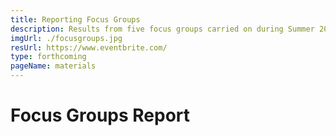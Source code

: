 ```yaml
---
title: Reporting Focus Groups
description: Results from five focus groups carried on during Summer 2021
imgUrl: ./focusgroups.jpg
resUrl: https://www.eventbrite.com/
type: forthcoming
pageName: materials
---
```

# Focus Groups Report